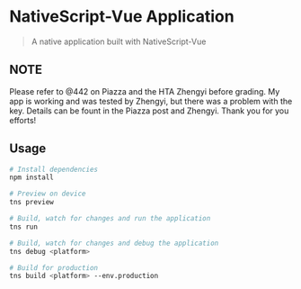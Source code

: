 # NativeScript-Vue Application

> A native application built with NativeScript-Vue

## NOTE
Please refer to @442 on Piazza and the HTA Zhengyi before grading. My app is working and was tested by Zhengyi, but there was a problem with the key. Details can be fount in the Piazza post and Zhengyi.
Thank you for you efforts!

## Usage

``` bash
# Install dependencies
npm install

# Preview on device
tns preview

# Build, watch for changes and run the application
tns run

# Build, watch for changes and debug the application
tns debug <platform>

# Build for production
tns build <platform> --env.production

```
